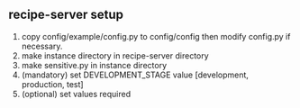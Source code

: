 ## recipe-server setup

1. copy config/example/config.py to config/config then modify config.py if necessary.
2. make instance directory in recipe-server directory
3. make sensitive.py in instance directory
4. (mandatory) set DEVELOPMENT_STAGE value [development, production, test]
5. (optional) set values required
